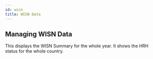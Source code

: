 ```yaml
---
id: wisn
title: WISN Data
---
```


## Managing WISN Data

This displays the WISN Summary for the whole year. It shows the HRH status for the whole country.